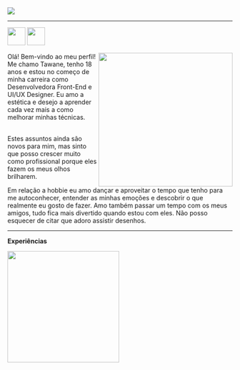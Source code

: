 <img src="https://cdn.discordapp.com/attachments/818953098520821832/865058696132689950/735918_3.png"/>

<hr>

<a href="https://www.linkedin.com/in/tawane-souza-de-oliveira/"><img src="https://cdn.discordapp.com/attachments/818953098520821832/865059821660405770/unknown.png" width="40px"/></a>
<a href="https://www.behance.net/tawanesouza"><img src="https://cdn.discordapp.com/attachments/818953098520821832/865059855126626314/unknown.png" width="40px"/></a>

<img src="https://cdn.discordapp.com/attachments/818953098520821832/865054366776033280/unknown.png" width="300px" align="right"/>
Olá! Bem-vindo ao meu perfil! Me chamo Tawane, tenho 18 anos e estou no começo de minha carreira como Desenvolvedora Front-End e UI/UX Designer. Eu amo a estética e desejo a aprender cada vez mais a como melhorar minhas técnicas.
</br></br>

Estes assuntos ainda são novos para mim, mas sinto que posso crescer muito como profissional porque eles fazem os meus olhos brilharem. 



Em relação a hobbie eu amo dançar e aproveitar o tempo que tenho para me autoconhecer, entender as minhas emoções e descobrir o que realmente eu gosto de fazer. Amo também passar um tempo com os meus amigos, tudo fica mais divertido quando estou com eles. Não posso esquecer de citar que adoro assistir desenhos.
</br>
<hr>

<b>Experiências</b>

<!--<img src="https://cdn.discordapp.com/attachments/818953098520821832/865053812725121064/unknown.png" width="60px"/>
<img src="https://cdn.discordapp.com/attachments/818953098520821832/865053772140249119/unknown.png" width="60px"/>
<img src="https://cdn.discordapp.com/attachments/818953098520821832/865053866805297162/unknown.png" width="60px"/>
</br>-->

<img src="https://cdn.discordapp.com/attachments/818953098520821832/865068088872402954/unknown.png" width="250px">
